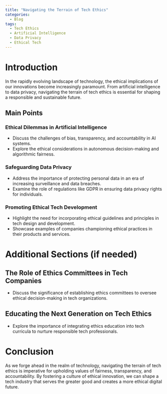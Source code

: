 ```yaml
---
title: "Navigating the Terrain of Tech Ethics"
categories:
  - Blog
tags:
  - Tech Ethics
  - Artificial Intelligence
  - Data Privacy
  - Ethical Tech
---
```


# Introduction
In the rapidly evolving landscape of technology, the ethical implications of our innovations become increasingly paramount. From artificial intelligence to data privacy, navigating the terrain of tech ethics is essential for shaping a responsible and sustainable future.

## Main Points
### Ethical Dilemmas in Artificial Intelligence
- Discuss the challenges of bias, transparency, and accountability in AI systems.
- Explore the ethical considerations in autonomous decision-making and algorithmic fairness.

### Safeguarding Data Privacy
- Address the importance of protecting personal data in an era of increasing surveillance and data breaches.
- Examine the role of regulations like GDPR in ensuring data privacy rights for individuals.

### Promoting Ethical Tech Development
- Highlight the need for incorporating ethical guidelines and principles in tech design and development.
- Showcase examples of companies championing ethical practices in their products and services.

# Additional Sections (if needed)
## The Role of Ethics Committees in Tech Companies
- Discuss the significance of establishing ethics committees to oversee ethical decision-making in tech organizations.

## Educating the Next Generation on Tech Ethics
- Explore the importance of integrating ethics education into tech curricula to nurture responsible tech professionals.

# Conclusion
As we forge ahead in the realm of technology, navigating the terrain of tech ethics is imperative for upholding values of fairness, transparency, and accountability. By fostering a culture of ethical innovation, we can shape a tech industry that serves the greater good and creates a more ethical digital future.
